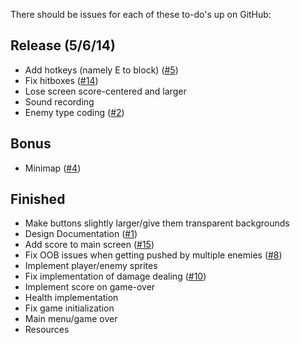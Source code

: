 There should be issues for each of these to-do's up on GitHub:

Release (5/6/14)
-------------------
- Add hotkeys (namely E to block) ([#5](https://github.com/esibun/i-bought-a-dungeon/issues/5))
- Fix hitboxes ([#14](https://github.com/esibun/i-bought-a-dungeon/issues/14))
- Lose screen score-centered and larger
- Sound recording
- Enemy type coding ([#2](https://github.com/esibun/i-bought-a-dungeon/issues/2))

Bonus
------------
- Minimap ([#4](https://github.com/esibun/i-bought-a-dungeon/issues/4))


Finished
--------
- Make buttons slightly larger/give them transparent backgrounds
- Design Documentation ([#1](https://github.com/esibun/i-bought-a-dungeon/issues/1))
- Add score to main screen ([#15](https://github.com/esibun/i-bought-a-dungeon/issues/15))
- Fix OOB issues when getting pushed by multiple enemies ([#8](https://github.com/esibun/i-bought-a-dungeon/issues/8))
- Implement player/enemy sprites
- Fix implementation of damage dealing ([#10](https://github.com/esibun/i-bought-a-dungeon/issues/10))
- Implement score on game-over
- Health implementation
- Fix game initialization
- Main menu/game over
- Resources
